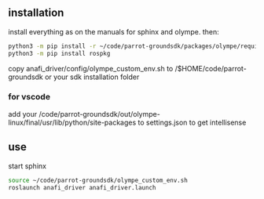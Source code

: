 ## installation
install everything as on the manuals for sphinx and olympe.
then:
```bash
python3 -m pip install -r ~/code/parrot-groundsdk/packages/olympe/requirements.txt
python3 -m pip install rospkg
```
copy anafi_driver/config/olympe_custom_env.sh to /$HOME/code/parrot-groundsdk or your sdk installation folder

### for vscode
add your /code/parrot-groundsdk/out/olympe-linux/final/usr/lib/python/site-packages to settings.json to get intellisense

## use
start sphinx
```bash
source ~/code/parrot-groundsdk/olympe_custom_env.sh
roslaunch anafi_driver anafi_driver.launch
```
